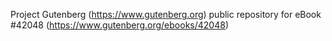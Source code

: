Project Gutenberg (https://www.gutenberg.org) public repository for eBook #42048 (https://www.gutenberg.org/ebooks/42048)
